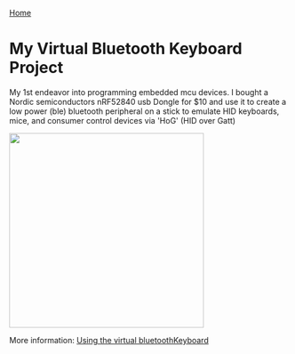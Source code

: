 [Home](https://github.com/HeadHodge/smartHome-Projects-Main/blob/main/README.md)

# **My Virtual Bluetooth Keyboard Project**

My 1st endeavor into programming embedded mcu devices. I bought a Nordic semiconductors nRF52840 usb Dongle for $10 and use it to create a low power (ble) bluetooth peripheral on a stick to emulate HID keyboards, mice, and consumer control devices via 'HoG' (HID over Gatt)

<img src="https://www.rutronik.com/fileadmin//Rutronik/News/Knowledge/Produktmeldungen/09_SEP18-Nordic_Dongle_SOURCE_NORDIC.jpg" width="350">

More information: [Using the virtual bluetoothKeyboard](https://github.com/HeadHodge/My-SmartHome-Projects/tree/main/documents/Using-bluetoothKeyboard)
